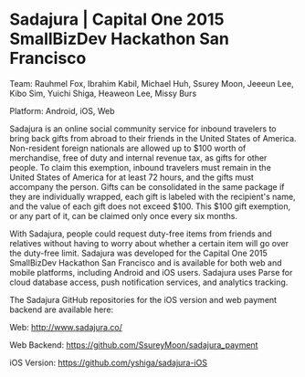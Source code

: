 Sadajura | Capital One 2015 SmallBizDev Hackathon San Francisco
============

Team: Rauhmel Fox, Ibrahim Kabil, Michael Huh, Ssurey Moon, Jeeeun Lee, Kibo Sim, Yuichi Shiga, Heaweon Lee, Missy Burs

Platform: Android, iOS, Web

Sadajura is an online social community service for inbound travelers to bring back gifts from abroad to their friends in the United States of America. Non-resident foreign nationals are allowed up to $100 worth of merchandise, free of duty and internal revenue tax, as gifts for other people. To claim this exemption, inbound travelers must remain in the United States of America for at least 72 hours, and the gifts must accompany the person. Gifts can be consolidated in the same package if they are individually wrapped, each gift is labeled with the recipient's name, and the value of each gift does not exceed $100. This $100 gift exemption, or any part of it, can be claimed only once every six months.

With Sadajura, people could request duty-free items from friends and relatives without having to worry about whether a certain item will go over the duty-free limit. Sadajura was developed for the Capital One 2015 SmallBizDev Hackathon San Francisco and is available for both web and mobile platforms, including Android and iOS users. Sadajura uses Parse for cloud database access, push notification services, and analytics tracking.

The Sadajura GitHub repositories for the iOS version and web payment backend are available here:

Web: http://www.sadajura.co/

Web Backend: https://github.com/SsureyMoon/sadajura_payment

iOS Version: https://github.com/yshiga/sadajura-iOS
